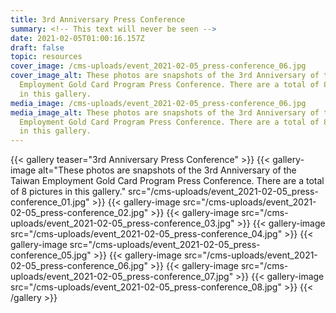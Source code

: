 ```yaml
---
title: 3rd Anniversary Press Conference
summary: <!-- This text will never be seen -->
date: 2021-02-05T01:00:16.157Z
draft: false
topic: resources
cover_image: /cms-uploads/event_2021-02-05_press-conference_06.jpg
cover_image_alt: These photos are snapshots of the 3rd Anniversary of the Taiwan
  Employment Gold Card Program Press Conference. There are a total of 8 pictures
  in this gallery.
media_image: /cms-uploads/event_2021-02-05_press-conference_06.jpg
media_image_alt: These photos are snapshots of the 3rd Anniversary of the Taiwan
  Employment Gold Card Program Press Conference. There are a total of 8 pictures
  in this gallery.
---
```



{{< gallery teaser="3rd Anniversary Press Conference" >}}
{{< gallery-image alt="These photos are snapshots of the 3rd Anniversary of the Taiwan Employment Gold Card Program Press Conference. There are a total of 8 pictures in this gallery." src="/cms-uploads/event_2021-02-05_press-conference_01.jpg" >}}
{{< gallery-image src="/cms-uploads/event_2021-02-05_press-conference_02.jpg" >}}
{{< gallery-image src="/cms-uploads/event_2021-02-05_press-conference_03.jpg" >}}
{{< gallery-image src="/cms-uploads/event_2021-02-05_press-conference_04.jpg" >}}
{{< gallery-image src="/cms-uploads/event_2021-02-05_press-conference_05.jpg" >}}
{{< gallery-image src="/cms-uploads/event_2021-02-05_press-conference_06.jpg" >}}
{{< gallery-image src="/cms-uploads/event_2021-02-05_press-conference_07.jpg" >}}
{{< gallery-image src="/cms-uploads/event_2021-02-05_press-conference_08.jpg" >}}
{{< /gallery >}}